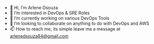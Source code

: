 - 👋 Hi, I’m Arlene Dsouza
- 👀 I’m interested in DevOps & SRE Roles
- 🌱 I’m currently working on various DevOps Tools 
- 💞️ I’m looking to collaborate on anything to do with DevOps and AWS
- 📫 How to reach me, its simple leave me a message at arlenedsouza84@gmail.com 

<!---
ArlsD/ArlsD is a ✨ special ✨ repository because its `README.md` (this file) appears on your GitHub profile.
You can click the Preview link to take a look at your changes.
--->
